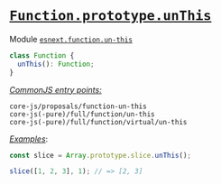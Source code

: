 # [`Function.prototype.unThis`](https://github.com/js-choi/proposal-function-un-this)
Module [`esnext.function.un-this`](/packages/core-js/modules/esnext.function.un-this.js)
```js
class Function {
  unThis(): Function;
}
```
[*CommonJS entry points:*](/docs/Usage.md#commonjs-api)
```
core-js/proposals/function-un-this
core-js(-pure)/full/function/un-this
core-js(-pure)/full/function/virtual/un-this
```
[*Examples*](https://is.gd/t1Bvhn):
```js
const slice = Array.prototype.slice.unThis();

slice([1, 2, 3], 1); // => [2, 3]
```